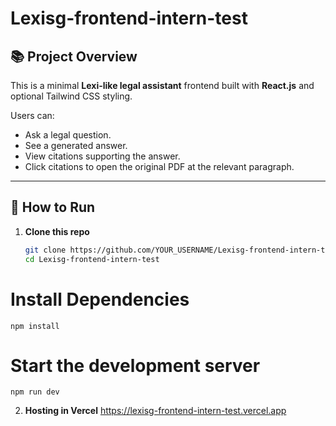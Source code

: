 # Lexisg-frontend-intern-test

## 📚 Project Overview

This is a minimal **Lexi-like legal assistant** frontend built with **React.js** and optional Tailwind CSS styling.

Users can:
- Ask a legal question.
- See a generated answer.
- View citations supporting the answer.
- Click citations to open the original PDF at the relevant paragraph.

---

## 🚀 How to Run

1. **Clone this repo**

   ```bash
   git clone https://github.com/YOUR_USERNAME/Lexisg-frontend-intern-test.git
   cd Lexisg-frontend-intern-test

# Install Dependencies
    npm install

# Start the development server
    npm run dev


2. **Hosting in Vercel**
    https://lexisg-frontend-intern-test.vercel.app